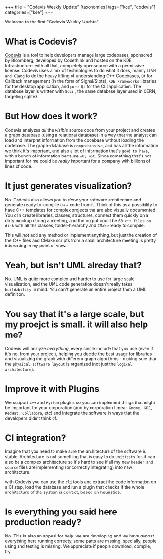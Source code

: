 +++
title = "Codevis Weekly Update"
[taxonomies]
tags=["kde", "codevis"]
categories=["kde"]
+++

Welcome to the first "Codevis Weekly Update"

# What is Codevis?

[Codevis](https://invent.kde.org/sdk/codevis) is a tool to help developers manage large codebases, sponsored by Bloomberg, developed by Codethink and hosted on the KDE Infrastructure, with all that, completely opensource with a permissive license. Codevis uses a mix of technologies to do what it does, mainly `LLVM and Clang` to do the heavy lifting of understanding C++ Codebases, `Qt` for Callback management (in the form of Signal/Slots), `KDE Frameworks` libraries for the desktop application, and `pure Qt` for the CLI application. The database layer is written with `Soci` , the same database layer used in CERN, targeting sqlite3.

# But How does it work?

Codevis analyzes *all* the *visible* source code from your project and creates a graph database (using a relational database) in a way that the analyst can load and interpret information from the codebase without loading the codebase. The graph-database is `comprehensive`, and has all the information we think it's important, and also a lot of information that's `good to have`, with a bunch of information because `why not`. Since something that's not important for me could be *really* important for a company with billions of lines of code.

# It just generates visualization?

No. Codevis also allows you to *draw* your software architecture and generate ready-to-compile c++ code from it. Think of this as a possibility to have C++ templates for complex projects tha are also visually documented. You can create libraries, classes, structures, connect them quickly on a dirty mockup during a meeting, and the output could be `60 c++ files on disk` with all the classes, folder-hierarchy and `CMake` ready to compile.

This will *not* add any method or implement anything, but just the creation of the C++ files and CMake scripts from a small architecture meeting is pretty interesting in my point of view.

<!-- more -->

# Yeah, but isn't UML alreday that?

No. UML is quite more complex and harder to use for large scale visualization, and the UML code generation doesn't really takes `buildability` in mind. You can't generate an entire project from a UML definition.

# You say that it's a large scale, but my proejct is small. it will also help me?

Codevis will analyze *everything*, every single include that you use (even if it's not from your project), helping you decide the best usage for libraries and visualizing the graph with different graph algorithms - making sure that the `physical software layout` is organized (not just the `logical architecture`).

# Improve it with Plugins

We support `C++` and `Python` plugins so you can implement things that might be important for your corporation (and by corporation I mean `Gnome, KDE, RedHat, Collabora`, etc) and integrate the software in ways that the developers didn't think of.

# CI integration?

Imagine that you need to make sure the architecture of the software is stable. Architecture is not something that is easy to do `unittests` for. it can also be a complex architecture so it's hard to see if all my new `header and source` files are implementing (or correctly integrating) into new architecture.

with Codevis you can use the `cli` tools and extract the code information on a CI step, load the database and run a plugin that checks if the whole architecture of the system is correct, based on heuristics.

# Is everything you said here production ready?

No. This is also an appeal for help. we are developing and we have *almost* everything here running correcty, some parts are missing, specially, people using and testing is missing. We appreciate if people download, compile, try.

